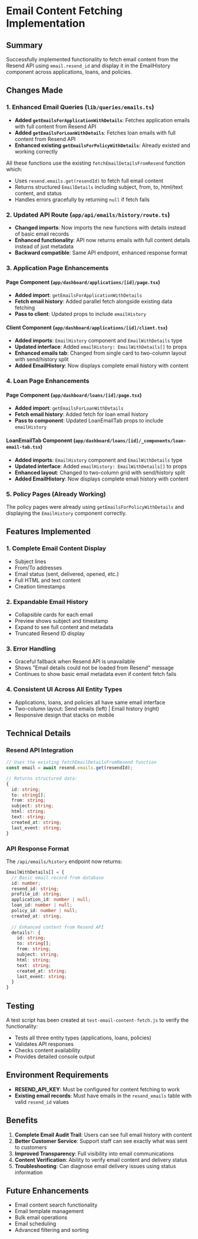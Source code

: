 # Email Content Fetching Implementation

## Summary

Successfully implemented functionality to fetch email content from the Resend API using `email.resend_id` and display it in the EmailHistory component across applications, loans, and policies.

## Changes Made

### 1. Enhanced Email Queries (`lib/queries/emails.ts`)

- **Added `getEmailsForApplicationWithDetails`**: Fetches application emails with full content from Resend API
- **Added `getEmailsForLoanWithDetails`**: Fetches loan emails with full content from Resend API  
- **Enhanced existing `getEmailsForPolicyWithDetails`**: Already existed and working correctly

All these functions use the existing `fetchEmailDetailsFromResend` function which:
- Uses `resend.emails.get(resendId)` to fetch full email content
- Returns structured `EmailDetails` including subject, from, to, html/text content, and status
- Handles errors gracefully by returning `null` if fetch fails

### 2. Updated API Route (`app/api/emails/history/route.ts`)

- **Changed imports**: Now imports the new functions with details instead of basic email records
- **Enhanced functionality**: API now returns emails with full content details instead of just metadata
- **Backward compatible**: Same API endpoint, enhanced response format

### 3. Application Page Enhancements

#### Page Component (`app/dashboard/applications/[id]/page.tsx`)
- **Added import**: `getEmailsForApplicationWithDetails`
- **Fetch email history**: Added parallel fetch alongside existing data fetching
- **Pass to client**: Updated props to include `emailHistory`

#### Client Component (`app/dashboard/applications/[id]/client.tsx`)
- **Added imports**: `EmailHistory` component and `EmailWithDetails` type
- **Updated interface**: Added `emailHistory: EmailWithDetails[]` to props
- **Enhanced emails tab**: Changed from single card to two-column layout with send/history split
- **Added EmailHistory**: Now displays complete email history with content

### 4. Loan Page Enhancements

#### Page Component (`app/dashboard/loans/[id]/page.tsx`)
- **Added import**: `getEmailsForLoanWithDetails`
- **Fetch email history**: Added fetch for loan email history
- **Pass to component**: Updated LoanEmailTab props to include `emailHistory`

#### LoanEmailTab Component (`app/dashboard/loans/[id]/_components/loan-email-tab.tsx`)
- **Added imports**: `EmailHistory` component and `EmailWithDetails` type
- **Updated interface**: Added `emailHistory: EmailWithDetails[]` to props
- **Enhanced layout**: Changed to two-column grid with send/history split
- **Added EmailHistory**: Now displays complete email history with content

### 5. Policy Pages (Already Working)

The policy pages were already using `getEmailsForPolicyWithDetails` and displaying the `EmailHistory` component correctly.

## Features Implemented

### 1. **Complete Email Content Display**
- Subject lines
- From/To addresses  
- Email status (sent, delivered, opened, etc.)
- Full HTML and text content
- Creation timestamps

### 2. **Expandable Email History**
- Collapsible cards for each email
- Preview shows subject and timestamp
- Expand to see full content and metadata
- Truncated Resend ID display

### 3. **Error Handling**
- Graceful fallback when Resend API is unavailable
- Shows "Email details could not be loaded from Resend" message
- Continues to show basic email metadata even if content fetch fails

### 4. **Consistent UI Across All Entity Types**
- Applications, loans, and policies all have same email interface
- Two-column layout: Send emails (left) | Email history (right)
- Responsive design that stacks on mobile

## Technical Details

### Resend API Integration
```typescript
// Uses the existing fetchEmailDetailsFromResend function
const email = await resend.emails.get(resendId);

// Returns structured data:
{
  id: string;
  to: string[];
  from: string;
  subject: string;
  html: string;
  text: string;
  created_at: string;
  last_event: string;
}
```

### API Response Format
The `/api/emails/history` endpoint now returns:
```typescript
EmailWithDetails[] = {
  // Basic email record from database
  id: number;
  resend_id: string;
  profile_id: string;
  application_id: number | null;
  loan_id: number | null;
  policy_id: number | null;
  created_at: string;
  
  // Enhanced content from Resend API
  details?: {
    id: string;
    to: string[];
    from: string;
    subject: string;
    html: string;
    text: string;
    created_at: string;
    last_event: string;
  }
}
```

## Testing

A test script has been created at `test-email-content-fetch.js` to verify the functionality:
- Tests all three entity types (applications, loans, policies)
- Validates API responses
- Checks content availability
- Provides detailed console output

## Environment Requirements

- **RESEND_API_KEY**: Must be configured for content fetching to work
- **Existing email records**: Must have emails in the `resend_emails` table with valid `resend_id` values

## Benefits

1. **Complete Email Audit Trail**: Users can see full email history with content
2. **Better Customer Service**: Support staff can see exactly what was sent to customers
3. **Improved Transparency**: Full visibility into email communications
4. **Content Verification**: Ability to verify email content and delivery status
5. **Troubleshooting**: Can diagnose email delivery issues using status information

## Future Enhancements

- Email content search functionality
- Email template management
- Bulk email operations
- Email scheduling
- Advanced filtering and sorting
